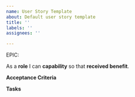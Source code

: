```yaml
---
name: User Story Template
about: Default user story template
title: ''
labels: ''
assignees: ''

---
```


EPIC: <epic>

As a **role** I can **capability** so that **received benefit**.

**Acceptance Criteria**


**Tasks**
